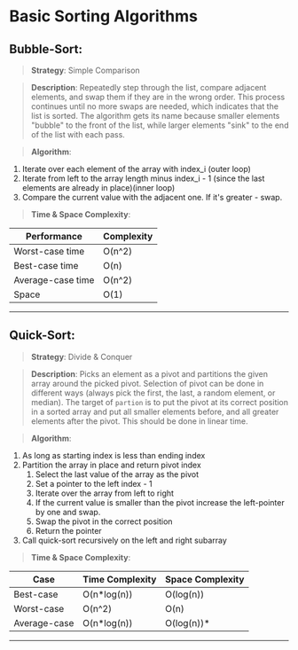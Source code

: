 # Basic Sorting Algorithms

## Bubble-Sort:

> **Strategy**: Simple Comparison

> **Description**: Repeatedly step through the list, compare adjacent elements, and swap them if they are in the wrong order. This process continues until no more swaps are needed, which indicates that the list is sorted. The algorithm gets its name because smaller elements "bubble" to the front of the list, while larger elements "sink" to the end of the list with each pass.

> **Algorithm**:

1.  Iterate over each element of the array with index_i (outer loop)
2.  Iterate from left to the array length minus index_i - 1 (since the last elements are already in place)(inner loop)
3.  Compare the current value with the adjacent one. If it's greater - swap.

> **Time & Space Complexity**:

| Performance       | Complexity |
| ----------------- | ---------- |
| Worst-case time   | O(n^2)     |
| Best-case time    | O(n)       |
| Average-case time | O(n^2)     |
| Space             | O(1)       |

---

## Quick-Sort:

> **Strategy**: Divide & Conquer

> **Description**: Picks an element as a pivot and partitions the given array around the picked pivot. Selection of pivot can be done in different ways (always pick the first, the last, a random element, or median). The target of `partion` is to put the pivot at its correct position in a sorted array and put all smaller elements before, and all greater elements after the pivot. This should be done in linear time.

> **Algorithm**:

1.  As long as starting index is less than ending index
2.  Partition the array in place and return pivot index
    1.  Select the last value of the array as the pivot
    2.  Set a pointer to the left index - 1
    3.  Iterate over the array from left to right
    4.  If the current value is smaller than the pivot increase the left-pointer by one and swap.
    5.  Swap the pivot in the correct position
    6.  Return the pointer
3.  Call quick-sort recursively on the left and right subarray

> **Time & Space Complexity**:

| Case         | Time Complexity | Space Complexity |
| ------------ | --------------- | ---------------- |
| Best-case    | O(n\*log(n))    | O(log(n))        |
| Worst-case   | O(n^2)          | O(n)             |
| Average-case | O(n\*log(n))    | O(log(n))\*      |

---

